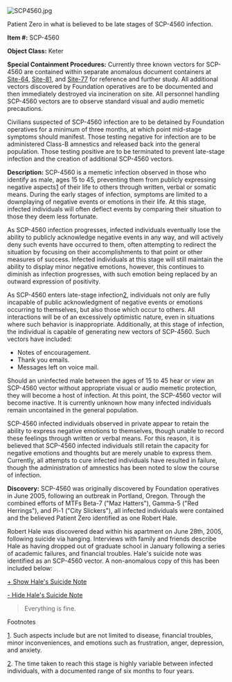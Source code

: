 ![SCP4560.jpg](http://scp-wiki.wdfiles.com/local--files/scp-4560/SCP4560.jpg)

Patient Zero in what is believed to be late stages of SCP-4560 infection.

**Item #:** SCP-4560

**Object Class:** Keter

**Special Containment Procedures:** Currently three known vectors for SCP-4560 are contained within separate anomalous document containers at [Site-64](/secure-facility-dossier-site-64), [Site-81](/secure-facility-dossier-site-81), and [Site-77](/secure-facility-dossier-site-77) for reference and further study. All additional vectors discovered by Foundation operatives are to be documented and then immediately destroyed via incineration on site. All personnel handling SCP-4560 vectors are to observe standard visual and audio memetic precautions.

Civilians suspected of SCP-4560 infection are to be detained by Foundation operatives for a minimum of three months, at which point mid-stage symptoms should manifest. Those testing negative for infection are to be administered Class-B amnestics and released back into the general population. Those testing positive are to be terminated to prevent late-stage infection and the creation of additional SCP-4560 vectors.

**Description:** SCP-4560 is a memetic infection observed in those who identify as male, ages 15 to 45, preventing them from publicly expressing negative aspects[1](javascript:;) of their life to others through written, verbal or somatic means. During the early stages of infection, symptoms are limited to a downplaying of negative events or emotions in their life. At this stage, infected individuals will often deflect events by comparing their situation to those they deem less fortunate.

As SCP-4560 infection progresses, infected individuals eventually lose the ability to publicly acknowledge negative events in any way, and will actively deny such events have occurred to them, often attempting to redirect the situation by focusing on their accomplishments to that point or other measures of success. Infected individuals at this stage will still maintain the ability to display minor negative emotions, however, this continues to diminish as infection progresses, with such emotion being replaced by an outward expression of positivity.

As SCP-4560 enters late-stage infection[2](javascript:;), individuals not only are fully incapable of public acknowledgment of negative events or emotions occurring to themselves, but also those which occur to others. All interactions will be of an excessively optimistic nature, even in situations where such behavior is inappropriate. Additionally, at this stage of infection, the individual is capable of generating new vectors of SCP-4560. Such vectors have included:

*   Notes of encouragement.
*   Thank you emails.
*   Messages left on voice mail.

Should an uninfected male between the ages of 15 to 45 hear or view an SCP-4560 vector without appropriate visual or audio memetic protection, they will become a host of infection. At this point, the SCP-4560 vector will become inactive. It is currently unknown how many infected individuals remain uncontained in the general population.

SCP-4560 infected individuals observed in private appear to retain the ability to express negative emotions to themselves, though unable to record these feelings through written or verbal means. For this reason, it is believed that SCP-4560 infected individuals still retain the capacity for negative emotions and thoughts but are merely unable to express them. Currently, all attempts to cure infected individuals have resulted in failure, though the administration of amnestics has been noted to slow the course of infection.

**Discovery:** SCP-4560 was originally discovered by Foundation operatives in June 2005, following an outbreak in Portland, Oregon. Through the combined efforts of MTFs Beta-7 ("Maz Hatters"), Gamma-5 ("Red Herrings"), and Pi-1 ("City Slickers"), all infected individuals were contained and the believed Patient Zero identified as one Robert Hale.

Robert Hale was discovered dead within his apartment on June 28th, 2005, following suicide via hanging. Interviews with family and friends describe Hale as having dropped out of graduate school in January following a series of academic failures, and financial troubles. Hale's suicide note was identified as an SCP-4560 vector. A non-anomalous copy of this has been included below:

[+ Show Hale's Suicide Note](javascript:;)

[\- Hide Hale's Suicide Note](javascript:;)

> Everything is fine.

Footnotes

[1](javascript:;). Such aspects include but are not limited to disease, financial troubles, minor inconveniences, and emotions such as frustration, anger, depression, and anxiety.

[2](javascript:;). The time taken to reach this stage is highly variable between infected individuals, with a documented range of six months to four years.